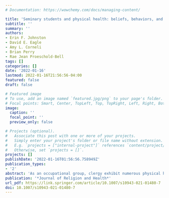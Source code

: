 ```yaml
---
# Documentation: https://wowchemy.com/docs/managing-content/

title: 'Seminary students and physical health: beliefs, behaviors, and barriers.'
subtitle: ''
summary: ''
authors:
- Erin F. Johnston
- David E. Eagle
- Amy L. Corneli
- Brian Perry
- Rae Jean Proeschold-Bell
tags: []
categories: []
date: '2022-01-16'
lastmod: 2022-01-16T21:56:56-04:00
featured: false
draft: false

# Featured image
# To use, add an image named `featured.jpg/png` to your page's folder.
# Focal points: Smart, Center, TopLeft, Top, TopRight, Left, Right, BottomLeft, Bottom, BottomRight.
image:
  caption: ''
  focal_point: ''
  preview_only: false

# Projects (optional).
#   Associate this post with one or more of your projects.
#   Simply enter your project's folder or file name without extension.
#   E.g. `projects = ["internal-project"]` references `content/project/deep-learning/index.md`.
#   Otherwise, set `projects = []`.
projects: []
publishDate: '2022-01-16T01:56:56.758949Z'
publication_types:
- '2'
abstract: 'As an occupational group, clergy exhibit numerous physical health problems. Given the physical health problems faced by clergy, understanding where physical health falls within the priorities of seminary students, the ways students conceptualize physical health, and how seminary students do or do not attend to their physical health in the years immediately prior to becoming clergy, can inform intervention development for both seminary students and clergy. Moreover, understanding and shaping the health practices of aspiring clergy may be particularly impactful, with cascading effects, as clergy serve as important role models for their congregants. Drawing on 36 in-depth, qualitative interviews with first-year seminary students, this study examines the complex dynamics between religious frameworks related to physical health, explicit intentions to maintain healthy practices, and reported physical health behaviors. Our findings suggest that even students who deploy religious frameworks in relation to their physical health—and who, as a result, possess positive intentions to implement and maintain healthy behaviors—often report being unable to live up to their aspirations, especially in the face of barriers to health practices posed by the seminary program itself. After reviewing these findings, we offer suggestions for physical health focused interventions, including action and coping planning, which could be implemented at seminaries to reduce the intention–behavior gap and improve clergy health'
publication: '*Journal of Religion and Health*'
url_pdf: https://link.springer.com/article/10.1007/s10943-021-01480-7
doi: 10.1007/s10943-021-01480-7
---
```

